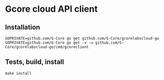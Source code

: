 Gcore cloud API client
====================================

Installation
------------------------------------

    GOPRIVATE=github.com/G-Core go get github.com/G-Core/gcorelabscloud-go
    GOPRIVATE=github.com/G-Core go get -v -u github.com/G-Core/gcorelabscloud-go/cmd/gcoreclient    


Tests, build, install
------------------------------------
    
    make install
